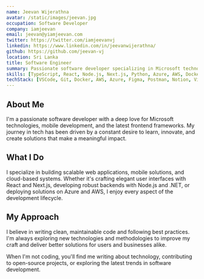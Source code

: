 ```yaml
---
name: Jeevan Wijerathna
avatar: /static/images/jeevan.jpg
occupation: Software Developer
company: iamjeevan
email: jeevan@yiamjeevan.com
twitter: https://twitter.com/iamjeevanvj
linkedin: https://www.linkedin.com/in/jeevanwijerathna/
github: https://github.com/jeevan-vj
location: Sri Lanka
title: Software Engineer
summary: Passionate software developer specializing in Microsoft technologies, mobile development, and cutting-edge frontend frameworks. I love building exceptional digital experiences that make a difference.
skills: [TypeScript, React, Node.js, Next.js, Python, Azure, AWS, Docker, MongoDB, PostgreSQL, C#, .NET, React Native, Vue.js, GraphQL]
techStack: [VSCode, Git, Docker, AWS, Azure, Figma, Postman, Notion, Visual Studio, Android Studio]
---
```


## About Me

I'm a passionate software developer with a deep love for Microsoft technologies, mobile development, and the latest frontend frameworks. My journey in tech has been driven by a constant desire to learn, innovate, and create solutions that make a meaningful impact.

## What I Do

I specialize in building scalable web applications, mobile solutions, and cloud-based systems. Whether it's crafting elegant user interfaces with React and Next.js, developing robust backends with Node.js and .NET, or deploying solutions on Azure and AWS, I enjoy every aspect of the development lifecycle.

## My Approach

I believe in writing clean, maintainable code and following best practices. I'm always exploring new technologies and methodologies to improve my craft and deliver better solutions for users and businesses alike.

When I'm not coding, you'll find me writing about technology, contributing to open-source projects, or exploring the latest trends in software development.
